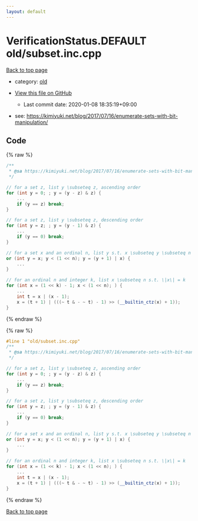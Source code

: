 ```yaml
---
layout: default
---
```


<!-- mathjax config similar to math.stackexchange -->
<script type="text/javascript" async
  src="https://cdnjs.cloudflare.com/ajax/libs/mathjax/2.7.5/MathJax.js?config=TeX-MML-AM_CHTML">
</script>
<script type="text/x-mathjax-config">
  MathJax.Hub.Config({
    TeX: { equationNumbers: { autoNumber: "AMS" }},
    tex2jax: {
      inlineMath: [ ['$','$'] ],
      processEscapes: true
    },
    "HTML-CSS": { matchFontHeight: false },
    displayAlign: "left",
    displayIndent: "2em"
  });
</script>

<script type="text/javascript" src="https://cdnjs.cloudflare.com/ajax/libs/jquery/3.4.1/jquery.min.js"></script>
<script src="https://cdn.jsdelivr.net/npm/jquery-balloon-js@1.1.2/jquery.balloon.min.js" integrity="sha256-ZEYs9VrgAeNuPvs15E39OsyOJaIkXEEt10fzxJ20+2I=" crossorigin="anonymous"></script>
<script type="text/javascript" src="../../assets/js/copy-button.js"></script>
<link rel="stylesheet" href="../../assets/css/copy-button.css" />


# VerificationStatus.DEFAULT old/subset.inc.cpp

<a href="../../index.html">Back to top page</a>

* category: <a href="../../index.html#149603e6c03516362a8da23f624db945">old</a>
* <a href="{{ site.github.repository_url }}/blob/master/old/subset.inc.cpp">View this file on GitHub</a>
    - Last commit date: 2020-01-08 18:35:19+09:00


* see: <a href="https://kimiyuki.net/blog/2017/07/16/enumerate-sets-with-bit-manipulation/">https://kimiyuki.net/blog/2017/07/16/enumerate-sets-with-bit-manipulation/</a>


## Code

<a id="unbundled"></a>
{% raw %}
```cpp
/**
 * @sa https://kimiyuki.net/blog/2017/07/16/enumerate-sets-with-bit-manipulation/
 */

// for a set z, list y \subseteq z, ascending order
for (int y = 0; ; y = (y - z) & z) {
    ...
    if (y == z) break;
}

// for a set z, list y \subseteq z, descending order
for (int y = z; ; y = (y - 1) & z) {
    ...
    if (y == 0) break;
}

// for a set x and an ordinal n, list y s.t. x \subseteq y \subseteq n
or (int y = x; y < (1 << n); y = (y + 1) | x) {
    ...
}

// for an ordinal n and integer k, list x \subseteq n s.t. \|x\| = k
for (int x = (1 << k) - 1; x < (1 << n); ) {
    ...
    int t = x | (x - 1);
    x = (t + 1) | (((~ t & - ~ t) - 1) >> (__builtin_ctz(x) + 1));
}

```
{% endraw %}

<a id="bundled"></a>
{% raw %}
```cpp
#line 1 "old/subset.inc.cpp"
/**
 * @sa https://kimiyuki.net/blog/2017/07/16/enumerate-sets-with-bit-manipulation/
 */

// for a set z, list y \subseteq z, ascending order
for (int y = 0; ; y = (y - z) & z) {
    ...
    if (y == z) break;
}

// for a set z, list y \subseteq z, descending order
for (int y = z; ; y = (y - 1) & z) {
    ...
    if (y == 0) break;
}

// for a set x and an ordinal n, list y s.t. x \subseteq y \subseteq n
or (int y = x; y < (1 << n); y = (y + 1) | x) {
    ...
}

// for an ordinal n and integer k, list x \subseteq n s.t. \|x\| = k
for (int x = (1 << k) - 1; x < (1 << n); ) {
    ...
    int t = x | (x - 1);
    x = (t + 1) | (((~ t & - ~ t) - 1) >> (__builtin_ctz(x) + 1));
}

```
{% endraw %}

<a href="../../index.html">Back to top page</a>

